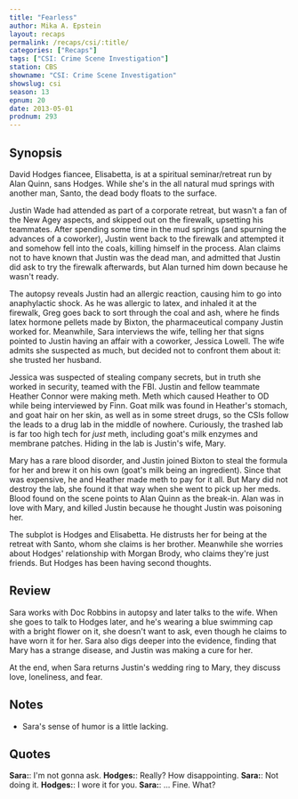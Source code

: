 ```yaml
---
title: "Fearless"
author: Mika A. Epstein
layout: recaps
permalink: /recaps/csi/:title/
categories: ["Recaps"]
tags: ["CSI: Crime Scene Investigation"]
station: CBS
showname: "CSI: Crime Scene Investigation"
showslug: csi
season: 13
epnum: 20
date: 2013-05-01
prodnum: 293
---
```


## Synopsis

David Hodges fiancee, Elisabetta, is at a spiritual seminar/retreat run by Alan Quinn, sans Hodges. While she's in the all natural mud springs with another man, Santo, the dead body floats to the surface.

Justin Wade had attended as part of a corporate retreat, but wasn't a fan of the New Agey aspects, and skipped out on the firewalk, upsetting his teammates. After spending some time in the mud springs (and spurning the advances of a coworker), Justin went back to the firewalk and attempted it and somehow fell into the coals, killing himself in the process. Alan claims not to have known that Justin was the dead man, and admitted that Justin did ask to try the firewalk afterwards, but Alan turned him down because he wasn't ready.

The autopsy reveals Justin had an allergic reaction, causing him to go into anaphylactic shock. As he was allergic to latex, and inhaled it at the firewalk, Greg goes back to sort through the coal and ash, where he finds latex hormone pellets made by Bixton, the pharmaceutical company Justin worked for. Meanwhile, Sara interviews the wife, telling her that signs pointed to Justin having an affair with a coworker, Jessica Lowell. The wife admits she suspected as much, but decided not to confront them about it: she trusted her husband.

Jessica was suspected of stealing company secrets, but in truth she worked in security, teamed with the FBI. Justin and fellow teammate Heather Connor were making meth. Meth which caused Heather to OD while being interviewed by Finn. Goat milk was found in Heather's stomach, and goat hair on her skin, as well as in some street drugs, so the CSIs follow the leads to a drug lab in the middle of nowhere. Curiously, the trashed lab is far too high tech for *just* meth, including goat's milk enzymes and membrane patches. Hiding in the lab is Justin's wife, Mary.

Mary has a rare blood disorder, and Justin joined Bixton to steal the formula for her and brew it on his own (goat's milk being an ingredient). Since that was expensive, he and Heather made meth to pay for it all. But Mary did not destroy the lab, she found it that way when she went to pick up her meds. Blood found on the scene points to Alan Quinn as the break-in. Alan was in love with Mary, and killed Justin because he thought Justin was poisoning her.

The subplot is Hodges and Elisabetta. He distrusts her for being at the retreat with Santo, whom she claims is her brother. Meanwhile she worries about Hodges' relationship with Morgan Brody, who claims they're just friends. But Hodges has been having second thoughts.

## Review

Sara works with Doc Robbins in autopsy and later talks to the wife. When she goes to talk to Hodges later, and he's wearing a blue swimming cap with a bright flower on it, she doesn't want to ask, even though he claims to have worn it for her. Sara also digs deeper into the evidence, finding that Mary has a strange disease, and Justin was making a cure for her.

At the end, when Sara returns Justin's wedding ring to Mary, they discuss love, loneliness, and fear.

## Notes

* Sara's sense of humor is a little lacking.

## Quotes

**Sara:**: I'm not gonna ask.
**Hodges:**: Really? How disappointing.
**Sara:**: Not doing it.
**Hodges:**: I wore it for you.
**Sara:**: ... Fine. What?
